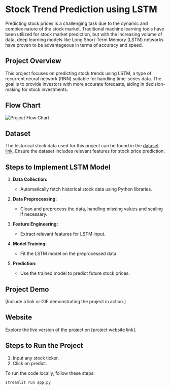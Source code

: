 # Stock Trend Prediction using LSTM

Predicting stock prices is a challenging task due to the dynamic and complex nature of the stock market. Traditional machine learning tools have been utilized for stock market prediction, but with the increasing volume of data, deep learning models like Long Short-Term Memory (LSTM) networks have proven to be advantageous in terms of accuracy and speed.

## Project Overview

This project focuses on predicting stock trends using LSTM, a type of recurrent neural network (RNN) suitable for handling time-series data. The goal is to provide investors with more accurate forecasts, aiding in decision-making for stock investments.

## Flow Chart

![Project Flow Chart](flow_chart.png)

## Dataset

The historical stock data used for this project can be found in the [dataset link](insert_dataset_link_here). Ensure the dataset includes relevant features for stock price prediction.

## Steps to Implement LSTM Model

1. **Data Collection:**
   - Automatically fetch historical stock data using Python libraries.

2. **Data Preprocessing:**
   - Clean and preprocess the data, handling missing values and scaling if necessary.

3. **Feature Engineering:**
   - Extract relevant features for LSTM input.

4. **Model Training:**
   - Fit the LSTM model on the preprocessed data.

5. **Prediction:**
   - Use the trained model to predict future stock prices.

## Project Demo

[Include a link or GIF demonstrating the project in action.]

## Website

Explore the live version of the project on [project website link].

## Steps to Run the Project

1. Input any stock ticker.
2. Click on predict.

To run the code locally, follow these steps:

```bash
streamlit run app.py

